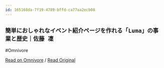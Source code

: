 ```yaml
---
id: 165168da-7f19-4789-bffd-ca77aa2ecb08
---
```


## `簡単におしゃれなイベント紹介ページを作れる「Luma」の事業と歴史｜佐藤 凜`
#Omnivore

[Read on Omnivore](https://omnivore.app/me/luma-19039438873) / [Read Original](https://note.com/rin_qshu/n/n13d0ca359bcc)


